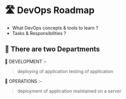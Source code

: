 # 🛣 DevOps Roadmap

- What DevOps concepts & tools to learn ?
- Tasks & Responsibilities ?

## 🔰 There are two Departments
🔹 DEVELOPMENT :-
>deploying of application
>testing of application

🔹 OPERATIONS :-
>deployment of application
>maintained on a server



